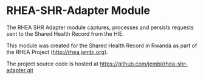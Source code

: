 RHEA-SHR-Adapter Module
=======================

The RHEA SHR Adapter module captures, processes and persists requests sent to the Shared Health Record from the HIE.

This module was created for the Shared Health Record in Rwanda as part of the RHEA Project (http://rhea.jembi.org).

The project source code is hosted at https://github.com/jembi/rhea-shr-adapter.git